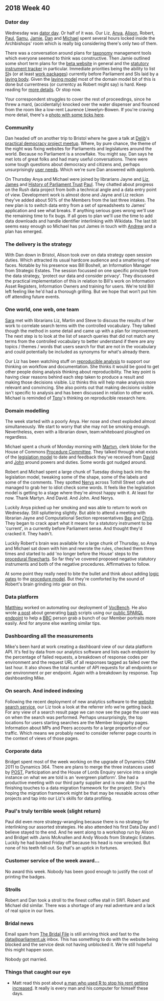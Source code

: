 ## 2018 Week 40

### Dator day

Wednesday was [dator day](https://twitter.com/dasbarrett/status/1047467603114037249). Or half of it was. Our Liz, [Anya](https://twitter.com/bitten_), [Alison](https://twitter.com/oliala), Robert, [Paul](https://twitter.com/paulwakely), [Samu](https://twitter.com/langsamu), [Jamie](https://twitter.com/oddtype), [Dan](https://twitter.com/dasbarrett) and [Michael](https://twitter.com/fantasticlife) spent several hours locked inside the Archbishops' room which is really big considering there's only two of them.

There was a conversation around plans for [taxonomy](http://www.data.parliament.uk/dataset/thesauri) management tools which everyone seemed to think was constructive. Then Jamie outlined some short term plans for the [beta website](https://beta.parliament.uk/) in general and the [statutory instrument tracker](https://beta.parliament.uk/statutory-instruments) in particular. Immediate priorities being the ability to list [SI](https://en.wikipedia.org/wiki/Statutory_instrument_(UK))s (or at least [work packages](https://ukparliament.github.io/ontologies/procedure/procedure-ontology.html#d4e343)) currently before Parliament and SIs laid by a [laying body](https://ukparliament.github.io/ontologies/laying/laying-ontology.html#d4e51). Given the [laying model](https://ukparliament.github.io/ontologies/laying/laying-ontology.html) most of the domain model bit of this is done but currentness (or currentcy as Robert might say) is hard. Keep reading for [more details](#domain-modelling). Or stop now.

Your correspondent struggles to cover the rest of proceedings, since he threw a mard, (accidentally) knocked over the water dispenser and flounced from the room like a low-rent Laurence Llewelyn-Bowen. If you're craving more detail, there's a [photo with some ticks here](https://twitter.com/dasbarrett/status/1047521627955765248).

### Community

Dan headed off on another trip to Bristol where he gave a talk at [Delib](https://www.delib.net/)'s [practical democracy project meetup](https://www.eventbrite.co.uk/e/the-practical-democracy-project-meetup-bristol-tickets-49295154133#). Where, by pure chance, the theme of the night was fixing websites for Parliaments and legislatures around the world. Because no Parliament is a snowflake. You might say. Dan says he met lots of great folks and had many useful conversations. There were some tough questions about democracy and citizens and, perhaps unsurprisingly [user needs](http://smethur.st/posts/176135868). Which we're sure Dan answered with applomb.

On Thursday Anya and Michael were joined by librarians Jayne and [Liz](https://twitter.com/greensideknits), [James](https://twitter.com/jamesjefferies) and [History of Parliament Trust](https://www.historyofparliamentonline.org/) [Paul](https://twitter.com/pseaward1). They chatted about progress on the Rush data project from both a technical angle and a data entry point of view. Development work is almost done and Jayne and Liz reckon they've added about 50% of the Members from the last three intakes. The new plan is to switch data entry from a set of spreadsheets to James' application and see what breaks. If anything serious goes wrong we'll use the remaining time to fix bugs. If all goes to plan we'll use the time to add data downloads and handle identifier interlinking with Wikidata. The last bit seems easy enough so Michael has put James in touch with [Andrew](https://twitter.com/generalising) and a plan has emerged.

### The delivery is the strategy

With Dan down in Bristol, Alison took over on data strategy open session duties. Which attracted its usual hardcore audience and a smattering of new faces. Notable by his presence was Bill Boshell, an Information Manager from Strategic Estates. The session focussed on one specific principle from the data strategy, 'protect our data and consider privacy'. They discussed the practical implementation of this in relation to Bill's work on Information Asset Registers, Information Owners and training for users. We're told Bill left feeling like he'd had a thorough grilling. But we hope that won’t put him off attending future events.

### One world, one web, one team

[Sara](https://twitter.com/sarafreis) met with librarians Liz, Martin and Steve to discuss the results of her work to correlate search terms with the controlled vocabulary. They talked though the method in some detail and came up with a plan for improvement. The next step is to look at the list of search queries that did not match any terms from the controlled vocabulary to better understand if there are any topics / themes / words that users search for that are not in the vocabulary and could potentially be included as synonyms for what's already there.

Our Liz has been watching stuff on [reproducible analysis](https://lib.colostate.edu/services/data-management/reproducible-analysis/) to support our thinking on workflow and documentation. She thinks it would be good to get other people doing analysis thinking about reproducibility. The key point is having clear reasons behind each step taken to produce a result and making those decisions visible. Liz thinks this will help make analysis more relevant and convincing. She also points out that making decisions visible isn't specific to analysis and has been discussed in relation to other work. Michael is reminded of [Tony](https://twitter.com/psychemedia)'s thinking on reproducible research here.

### Domain modelling

The week started with a poorly Anya. Her nose and chest exploded almost simultaneously. We start to worry that she may not be smoking enough. Nevertheless, even with a librarian down, team:whiteboard ploughed on regardless.

Michael spent a chunk of Monday morning with [Martyn](https://twitter.com/martynpatrick), clerk bloke for the House of Commons [Procedure Committee](https://www.parliament.uk/business/committees/committees-a-z/commons-select/procedure-committee/). They talked through what exists of the [legislation model](https://ukparliament.github.io/ontologies/legislation/legislation-ontology.html) to date and feedback they've received from [David](https://twitter.com/clerkly) and [John](https://twitter.com/johnlsheridan) around powers and duties. Some words got nudged around.

Robert and Michael spent a large chunk of Tuesday diving back into the legislation model, tweaking some of the shape, some of the labels and some of the comments. They spotted [Nerys](https://twitter.com/Nerys_d) across Tothill Street cafe and managed to grab her to idiot check some words. It feels like the legislation model is getting to a stage where they're almost happy with it. At least for now. Thank Martyn. And David. And John. And Nerys.

Luckily Anya picked up her smoking and was able to return to work on Wednesday. Still spluttering slightly. But able to attend a meeting with librarian Jayne and Computational Section representatives [Bex](https://twitter.com/rklappleyard) and [Chris](https://twitter.com/chrisalcockdev). They began to crack apart what it means for a statutory instrument to be 'current', in a currently before Parliament sense. And thought they'd cracked it. They hadn't.

Luckily Robert's brain was available for a large chunk of Thursday, so Anya and Michael sat down with him and rewrote the rules, checked them three times and started to add 'no longer before the House' steps to the [procedural flowcharts](https://ukparliament.github.io/ontologies/procedure/procedure-ontology.html#examples). So far they've covered proposed negative statutory instruments and both of the negative procedures. Affirmatives to follow.

At some point they really need to bite the bullet and think about adding [logic gates](https://en.wikipedia.org/wiki/Logic_gate) to the [procedure model](https://ukparliament.github.io/ontologies/procedure/procedure-ontology.html). But they're comforted by the sound of Robert's brain grinding into gear on this.

### Data platform

[Matthieu](https://twitter.com/cognithive) worked on automating our deployment of [VocBench](http://vocbench.uniroma2.it/). He also wrote [a post](https://medium.com/@neiges/using-a-sparql-endpoint-to-generate-bash-scripts-5d8e6609d6da) about generating [bash](https://en.wikipedia.org/wiki/Bash_(Unix_shell)) scripts using our [public SPARQL endpoint](https://api.parliament.uk/sparql) to help a [BBC](https://en.wikipedia.org/wiki/Blockbuster_LLC) person grab a bunch of our Member portraits more easily. And for anyone else wanting similar tips.

### Dashboarding all the measurements

Mike's been hard at work creating a dashboard view of our data platform API. It's fed by data from our analytics software and lists each endpoint by the percentage of failed requests, a breakdown of response codes per environment and the request URL of all responses tagged as failed over the last hour. It also shows the total number of API requests for all endpoints or per environment or per endpoint. Again with a breakdown by response. Top dashboarding Mike.

### On search. And indeed indexing

Following the recent deployment of new analytics software to the [website search service](https://beta.parliament.uk/search), our Liz took a look at the referrer info we're getting back. For any view of a search result page we can now see the page the user was on when the search was performed. Perhaps unsurprisingly, the top locations for users starting searches are the Member biography pages. Information about MPs and Peers accounts for a large proportion of our traffic. Which means we probably need to consider referrer page counts in the context of views of those pages.

### Corporate data

Bridget spent most of the week working on the upgrade of Dynamics CRM 2011 to Dynamics 364. There are plans to merge the three instances used by [POST](https://www.parliament.uk/post), Participation and the House of Lords Enquiry service into a single instance on what we are told is an 'evergreen platform'. She had a productive meeting with our third party supplier and is now able to put the finishing touches to a data migration framework for the project. She's hoping the migration framework might be that may be reusable across other projects and tap into our Liz's skills for data profiling.

### Paul's truly terrible week (slight return)

Paul did even more strategy-wrangling because there is no strategy for interlinking our assorted strategies. He also attended his first Data Day and I believe stayed to the end. And he went along to a workshop run by Alison and Bridget with Janis McAnallen and Andy Woods from Strategic Estates. Luckily he had booked Friday off because his head is now wrecked. But none of his teeth fell out. So that's an uptick in fortunes.

### Customer service of the week award...

No award this week. Nobody has been good enough to justify the cost of printing the badges.

### Strolls

Robert and Dan took a stroll to the finest coffee stall in SW1. Robert and Michael did similar. There was a shortage of any real adventure and a lack of real spice in our lives.

### Bridal news

Email spam from [The Bridal File](https://en.wikipedia.org/wiki/Binders_full_of_women) is still arriving thick and fast to the [data@parliament.uk](mailto:data@parliament.uk) inbox. This has something to do with the website being blocked and the service desk not having unblocked it. We're still hopeful this might happen soon.

Nobody got married.

### Things that caught our eye

* Matt read this post about [a man who used R to stop his rent getting increased](https://www.r-bloggers.com/rent-scraping-how-i-saved-money-using-r/amp/). It really is every man and his computer for himself these days.